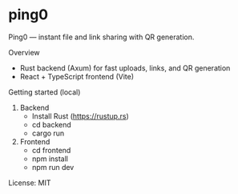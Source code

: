 # ping0

Ping0 — instant file and link sharing with QR generation.

Overview
- Rust backend (Axum) for fast uploads, links, and QR generation
- React + TypeScript frontend (Vite)

Getting started (local)
1. Backend
   - Install Rust (https://rustup.rs)
   - cd backend
   - cargo run
2. Frontend
   - cd frontend
   - npm install
   - npm run dev

License: MIT
